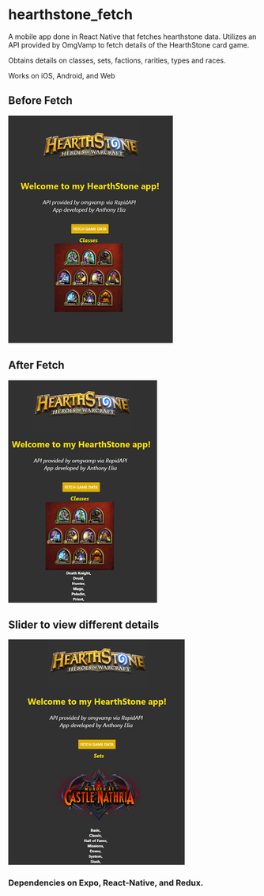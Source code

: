 # hearthstone_fetch

A mobile app done in React Native that fetches hearthstone data.
Utilizes an API provided by OmgVamp to fetch details of the HearthStone card game.

Obtains details on classes, sets, factions, rarities, types and races.

Works on iOS, Android, and Web

## Before Fetch
![image1](example1.png)
## After Fetch
![image2](example2.png)
## Slider to view different details 
![image3](example3.png)

### **Dependencies on Expo, React-Native, and Redux.**

